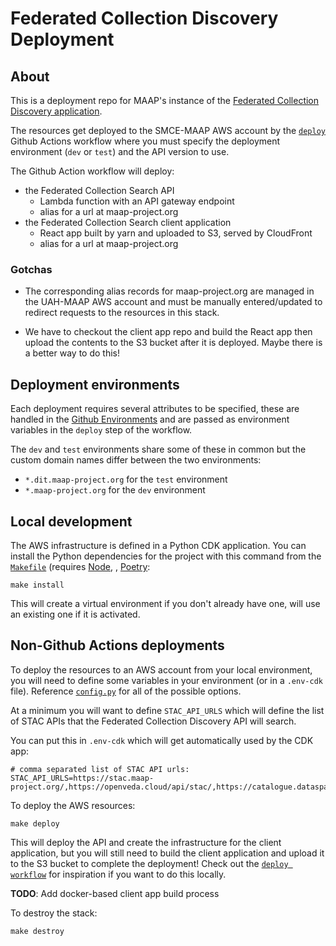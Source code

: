# Federated Collection Discovery Deployment

## About

This is a deployment repo for MAAP's instance of the
[Federated Collection Discovery application](https://github.com/developmentseed/federated-collection-discovery).

The resources get deployed to the SMCE-MAAP AWS account by the
[`deploy`](./.github/workflows/deploy.yaml) Github Actions workflow where
you must specify the deployment environment (`dev` or `test`) and the
API version to use.

The Github Action workflow will deploy:

- the Federated Collection Search API
  - Lambda function with an API gateway endpoint
  - alias for a url at maap-project.org
- the Federated Collection Search client application
  - React app built by yarn and uploaded to S3, served by CloudFront
  - alias for a url at maap-project.org

### Gotchas

- The corresponding alias records for maap-project.org are managed in the UAH-MAAP
AWS account and must be manually entered/updated to redirect requests to the
resources in this stack.

- We have to checkout the client app repo and build the React app then upload the
contents to the S3 bucket after it is deployed. Maybe there is a better way to do
this!

## Deployment environments

Each deployment requires several attributes to be specified, these are handled
in the
[Github Environments](https://github.com/MAAP-Project/federated-collection-discovery-deployment/settings/environments)
and are passed as environment variables in the `deploy` step of the workflow.

The `dev` and `test` environments share some of these in common but the custom
domain names differ between the two environments:

- `*.dit.maap-project.org` for the `test` environment
- `*.maap-project.org` for the `dev` environment

## Local development

The AWS infrastructure is defined in a Python CDK application.
You can install the Python dependencies for the project with
this command from the [`Makefile`](./Makefile)
(requires [Node](https://nodejs.org/en/download/package-manager/current),
, [Poetry](https://python-poetry.org/docs/#installation):

```shell
make install
```

This will create a virtual environment if you don't already have one, will
use an existing one if it is activated.

## Non-Github Actions deployments

To deploy the resources to an AWS account from your local environment,
you will need to define some variables in your environment (or in a `.env-cdk` file).
Reference [`config.py`](./infrastructure/config.py) for all of the possible options.

At a minimum you will want to define `STAC_API_URLS` which will define the list of
STAC APIs that the Federated Collection Discovery API will search.

You can put this in `.env-cdk` which will get automatically used by the CDK app:

```shell
# comma separated list of STAC API urls:
STAC_API_URLS=https://stac.maap-project.org/,https://openveda.cloud/api/stac/,https://catalogue.dataspace.copernicus.eu/stac
```

To deploy the AWS resources:

```shell
make deploy
```

This will deploy the API and create the infrastructure for the client application,
but you will still need to build the client application and upload it to the S3
bucket to complete the deployment!
Check out the [`deploy workflow`](./.github/workflows/deploy.yaml) for inspiration
if you want to do this locally.

**TODO**: Add docker-based client app build process

To destroy the stack:

```shell
make destroy
```
